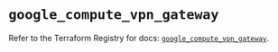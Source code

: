 # `google_compute_vpn_gateway`

Refer to the Terraform Registry for docs: [`google_compute_vpn_gateway`](https://registry.terraform.io/providers/drfaust92/google/4.16.4/docs/resources/compute_vpn_gateway).
